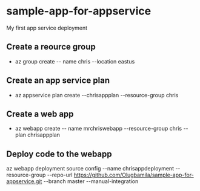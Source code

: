 # sample-app-for-appservice
My first app service deployment
## Create a reource group
- az group create -- name chris --location eastus
## Create an app service plan  
- az appservice plan create --chrisappplan --resource-group chris
## Create a web app  
- az webapp create -- name mrchriswebapp --resource-group chris --plan chrisappplan
## Deploy code to the webapp  
az webapp deployment source config --name chrisappdeployment --resource-group --repo-url https://github.com/Olugbamila/sample-app-for-appservice.git --branch master --manual-integration  
